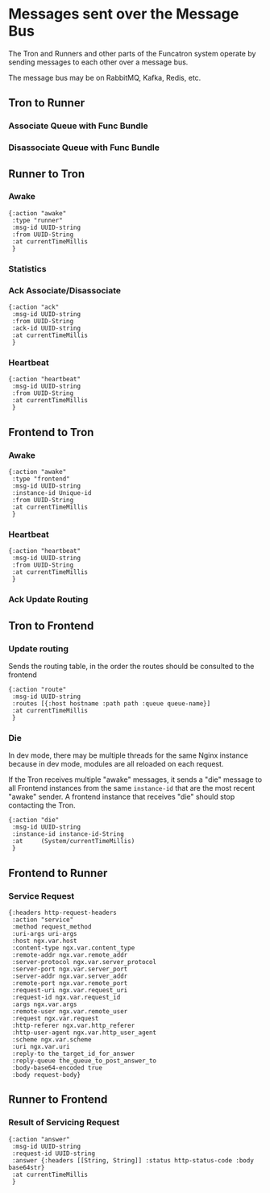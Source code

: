 # Messages sent over the Message Bus

The Tron and Runners and other parts of the Funcatron system
operate by sending messages to each other over a message bus.

The message bus may be on RabbitMQ, Kafka, Redis, etc.

## Tron to Runner

### Associate Queue with Func Bundle

### Disassociate Queue with Func Bundle

## Runner to Tron

### Awake

```
{:action "awake"
 :type "runner"
 :msg-id UUID-string
 :from UUID-String
 :at currentTimeMillis
 }
```

### Statistics

### Ack Associate/Disassociate

```
{:action "ack"
 :msg-id UUID-string
 :from UUID-String
 :ack-id UUID-string
 :at currentTimeMillis
 }
```

### Heartbeat

```
{:action "heartbeat"
 :msg-id UUID-string
 :from UUID-String
 :at currentTimeMillis
 }
```

## Frontend to Tron

### Awake

```
{:action "awake"
 :type "frontend"
 :msg-id UUID-string
 :instance-id Unique-id
 :from UUID-String
 :at currentTimeMillis
 }
```


### Heartbeat

```
{:action "heartbeat"
 :msg-id UUID-string
 :from UUID-String
 :at currentTimeMillis
 }
```

### Ack Update Routing

## Tron to Frontend

### Update routing

Sends the routing table, in the order the routes should be consulted
to the frontend

```
{:action "route"
 :msg-id UUID-string
 :routes [{:host hostname :path path :queue queue-name}]
 :at currentTimeMillis
 }
```

### Die

In dev mode, there may be multiple threads for the same Nginx
instance because in dev mode, modules are all reloaded on each
request.

If the Tron receives multiple "awake" messages, it sends a "die"
message to all Frontend instances from the same `instance-id` that
are the most recent "awake" sender. A frontend instance
that receives "die" should stop contacting the Tron.

```
{:action "die"
 :msg-id UUID-string
 :instance-id instance-id-String
 :at     (System/currentTimeMillis)
 }
```

## Frontend to Runner

### Service Request

```
{:headers http-request-headers
 :action "service"
 :method request_method 
 :uri-args uri-args
 :host ngx.var.host
 :content-type ngx.var.content_type
 :remote-addr ngx.var.remote_addr
 :server-protocol ngx.var.server_protocol
 :server-port ngx.var.server_port
 :server-addr ngx.var.server_addr
 :remote-port ngx.var.remote_port
 :request-uri ngx.var.request_uri
 :request-id ngx.var.request_id
 :args ngx.var.args
 :remote-user ngx.var.remote_user
 :request ngx.var.request
 :http-referer ngx.var.http_referer
 :http-user-agent ngx.var.http_user_agent
 :scheme ngx.var.scheme
 :uri ngx.var.uri
 :reply-to the_target_id_for_answer
 :reply-queue the_queue_to_post_answer_to
 :body-base64-encoded true
 :body request-body}
```

## Runner to Frontend

### Result of Servicing Request

```
{:action "answer"
 :msg-id UUID-string
 :request-id UUID-string
 :answer {:headers [[String, String]] :status http-status-code :body base64str}
 :at currentTimeMillis
 }
```